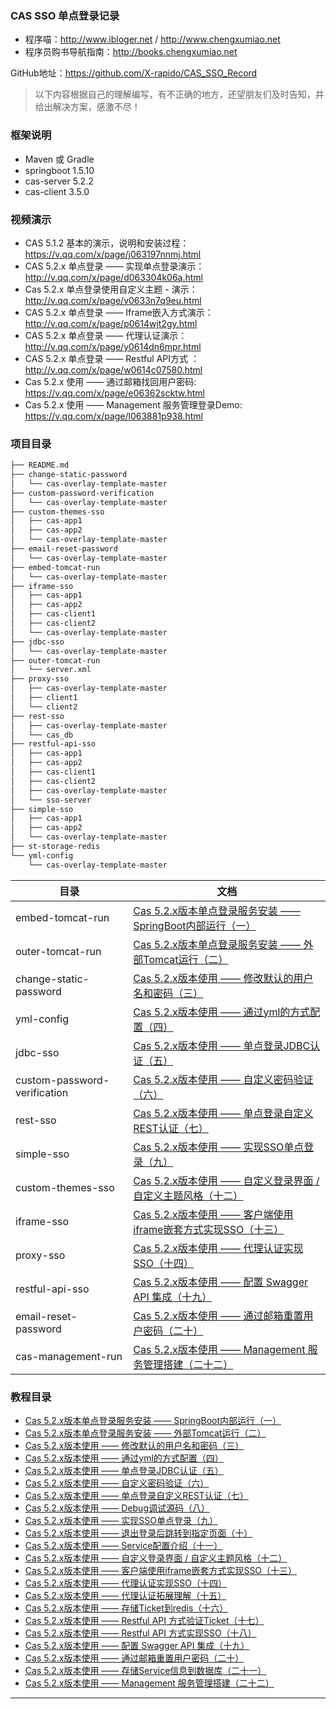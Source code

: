 
### CAS SSO 单点登录记录
- 程序喵：http://www.ibloger.net / http://www.chengxumiao.net
- 程序员购书导航指南：http://books.chengxumiao.net

GitHub地址：https://github.com/X-rapido/CAS_SSO_Record

> 以下内容根据自己的理解编写，有不正确的地方，还望朋友们及时告知，并给出解决方案，感激不尽！

### 框架说明

- Maven 或 Gradle
- springboot 1.5.10
- cas-server 5.2.2
- cas-client 3.5.0

### 视频演示

- CAS 5.1.2 基本的演示，说明和安装过程：https://v.qq.com/x/page/j063197nnmj.html
- CAS 5.2.x 单点登录 —— 实现单点登录演示：http://v.qq.com/x/page/d063304k06a.html
- Cas 5.2.x 单点登录使用自定义主题 - 演示：http://v.qq.com/x/page/v0633n7q9eu.html
- CAS 5.2.x 单点登录 —— Iframe嵌入方式演示：http://v.qq.com/x/page/p0614wjt2gy.html
- CAS 5.2.x 单点登录 —— 代理认证演示：http://v.qq.com/x/page/y0614dn6mpr.html
- CAS 5.2.x 单点登录 —— Restful API方式 ：http://v.qq.com/x/page/w0614c07580.html
- Cas 5.2.x 使用 —— 通过邮箱找回用户密码: https://v.qq.com/x/page/e06362scktw.html
- Cas 5.2.x 使用 —— Management 服务管理登录Demo: https://v.qq.com/x/page/l063881p938.html

### 项目目录

```markdown
├── README.md
├── change-static-password
│   └── cas-overlay-template-master
├── custom-password-verification
│   └── cas-overlay-template-master
├── custom-themes-sso
│   ├── cas-app1
│   ├── cas-app2
│   └── cas-overlay-template-master
├── email-reset-password
│   └── cas-overlay-template-master
├── embed-tomcat-run
│   └── cas-overlay-template-master
├── iframe-sso
│   ├── cas-app1
│   ├── cas-app2
│   ├── cas-client1
│   ├── cas-client2
│   └── cas-overlay-template-master
├── jdbc-sso
│   └── cas-overlay-template-master
├── outer-tomcat-run
│   └── server.xml
├── proxy-sso
│   ├── cas-overlay-template-master
│   ├── client1
│   └── client2
├── rest-sso
│   ├── cas-overlay-template-master
│   └── cas_db
├── restful-api-sso
│   ├── cas-app1
│   ├── cas-app2
│   ├── cas-client1
│   ├── cas-client2
│   ├── cas-overlay-template-master
│   └── sso-server
├── simple-sso
│   ├── cas-app1
│   ├── cas-app2
│   └── cas-overlay-template-master
├── st-storage-redis
└── yml-config
    └── cas-overlay-template-master
```

目录     | 文档
-------- | ---
embed-tomcat-run | [Cas 5.2.x版本单点登录服务安装 —— SpringBoot内部运行（一）](http://www.ibloger.net/article/3114.html)
outer-tomcat-run | [Cas 5.2.x版本单点登录服务安装 —— 外部Tomcat运行（二）](http://www.ibloger.net/article/3115.html)
change-static-password | [Cas 5.2.x版本使用 —— 修改默认的用户名和密码（三）](http://www.ibloger.net/article/3116.html)
yml-config | [Cas 5.2.x版本使用 —— 通过yml的方式配置（四）](http://www.ibloger.net/article/3118.html)
jdbc-sso |  [Cas 5.2.x版本使用 —— 单点登录JDBC认证（五）](http://www.ibloger.net/article/3119.html)
custom-password-verification | [Cas 5.2.x版本使用 —— 自定义密码验证（六）](http://www.ibloger.net/article/3123.html)
rest-sso | [Cas 5.2.x版本使用 —— 单点登录自定义REST认证（七）](http://www.ibloger.net/article/3120.html)
simple-sso | [Cas 5.2.x版本使用 —— 实现SSO单点登录（九）](http://www.ibloger.net/article/3126.html)
custom-themes-sso | [Cas 5.2.x版本使用 —— 自定义登录界面 / 自定义主题风格（十二）](http://www.ibloger.net/article/3125.html)
iframe-sso | [Cas 5.2.x版本使用 —— 客户端使用iframe嵌套方式实现SSO（十三）](http://www.ibloger.net/article/3128.html)
proxy-sso | [Cas 5.2.x版本使用 —— 代理认证实现SSO（十四）](http://www.ibloger.net/article/3129.html)
restful-api-sso | [Cas 5.2.x版本使用 —— 配置 Swagger API 集成（十九）](http://www.ibloger.net/article/3136.html)
email-reset-password | [Cas 5.2.x版本使用 —— 通过邮箱重置用户密码（二十）](http://www.ibloger.net/article/3137.html)
cas-management-run | [Cas 5.2.x版本使用 —— Management 服务管理搭建（二十二）](http://www.ibloger.net/article/3139.html)

### 教程目录

- [Cas 5.2.x版本单点登录服务安装 —— SpringBoot内部运行（一）](http://www.ibloger.net/article/3114.html)
- [Cas 5.2.x版本单点登录服务安装 —— 外部Tomcat运行（二）](http://www.ibloger.net/article/3115.html)
- [Cas 5.2.x版本使用 —— 修改默认的用户名和密码（三）](http://www.ibloger.net/article/3116.html)
- [Cas 5.2.x版本使用 —— 通过yml的方式配置（四）](http://www.ibloger.net/article/3118.html)
- [Cas 5.2.x版本使用 —— 单点登录JDBC认证（五）](http://www.ibloger.net/article/3119.html)
- [Cas 5.2.x版本使用 —— 自定义密码验证（六）](http://www.ibloger.net/article/3123.html)
- [Cas 5.2.x版本使用 —— 单点登录自定义REST认证（七）](http://www.ibloger.net/article/3120.html)
- [Cas 5.2.x版本使用 —— Debug调试源码（八）](http://www.ibloger.net/article/3124.html)
- [Cas 5.2.x版本使用 —— 实现SSO单点登录（九）](http://www.ibloger.net/article/3126.html)
- [Cas 5.2.x版本使用 —— 退出登录后跳转到指定页面（十）](http://www.ibloger.net/article/3047.html)
- [Cas 5.2.x版本使用 —— Service配置介绍（十一）](http://www.ibloger.net/article/3122.html)
- [Cas 5.2.x版本使用 —— 自定义登录界面 / 自定义主题风格（十二）](http://www.ibloger.net/article/3125.html)
- [Cas 5.2.x版本使用 —— 客户端使用iframe嵌套方式实现SSO（十三）](http://www.ibloger.net/article/3128.html)
- [Cas 5.2.x版本使用 —— 代理认证实现SSO（十四）](http://www.ibloger.net/article/3129.html)
- [Cas 5.2.x版本使用 —— 代理认证拓展理解（十五）](http://www.ibloger.net/article/3130.html)
- [Cas 5.2.x版本使用 —— 存储Ticket到redis（十六）](http://www.ibloger.net/article/3131.html)
- [Cas 5.2.x版本使用 —— Restful API 方式验证Ticket（十七）](http://www.ibloger.net/article/3133.html)
- [Cas 5.2.x版本使用 —— Restful API 方式实现SSO（十八）](http://www.ibloger.net/article/3135.html)
- [Cas 5.2.x版本使用 —— 配置 Swagger API 集成（十九）](http://www.ibloger.net/article/3136.html)
- [Cas 5.2.x版本使用 —— 通过邮箱重置用户密码（二十）](http://www.ibloger.net/article/3137.html)
- [Cas 5.2.x版本使用 —— 存储Service信息到数据库（二十一）](http://www.ibloger.net/article/3139.html)
- [Cas 5.2.x版本使用 —— Management 服务管理搭建（二十二）](http://www.ibloger.net/article/3139.html)












---
